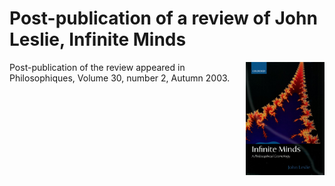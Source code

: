 # Post-publication of a review of John Leslie, Infinite Minds

<img align="right" width="25%" src="/content/assets/images/cover_infinite_minds.jpg">

Post-publication of the review appeared in Philosophiques, Volume 30, number 2, Autumn 2003.

